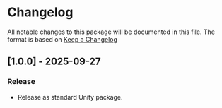 # Changelog

All notable changes to this package will be documented in this file. The format is based on [Keep a Changelog](http://keepachangelog.com/en/1.0.0/)

## [1.0.0] - 2025-09-27

### Release

- Release as standard Unity package.